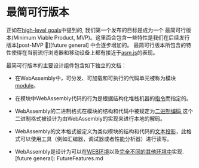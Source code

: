 # 最简可行版本

正如在[high-level goals](HighLevelGoals.md)中提到的, 我们第一个发布的目标是成为一个
最简可行版本(Minimum Viable Product, MVP)。这里面会包含一些特性是我们在后续发行版本[post-MVP :unicorn:][future general]
中会逐步增加的。 最简可行版本所包含的特性使得在当前流行浏览器和移动设备上都有接近于[asm.js](http://asmjs.org)的表现。

最简可行版本的主要设计组件包含如下独立的文档：
* 在WebAssembly中，可分发、可加载和可执行的代码单元被称为模块[module](Modules.md)。

* 在模块中WebAssembly代码的行为是根据结构化堆栈机器的[指令](Semantics.md)而指定的。

* WebAssembly的二进制格式在模块的结构和代码中被规定为[二进制编码](BinaryEncoding.md),这个二进制格式被设计为由WebAssembly的实现来进行本地的解码。

* WebAssembly的文本格式被定义为类似模块的结构和代码的[文本投影](TextFormat.md)，此格式可以使用工具（例如汇编器，调试器或者性能分析器）进行读写。

* WebAssembly是设计为可以在[WEB环境](Web.md)以及[完全不同的其他环境中](NonWeb.md)实现.
[future general]: FutureFeatures.md
